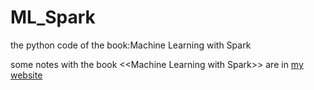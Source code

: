 # ML_Spark
the python code of the book:Machine Learning with Spark 

some notes with the book \<\<Machine Learning with Spark\>\> are in [my website](http://hacker.duanshishi.com)
